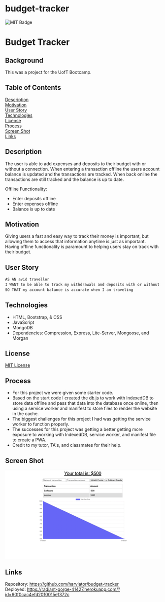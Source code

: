 # budget-tracker

![MIT Badge](https://img.shields.io/badge/License-MIT-green)

# Budget Tracker

## Background

This was a project for the UofT Bootcamp.

## Table of Contents
[Description](#description)\
[Motivation](#motivation)\
[User Story](#user-story)\
[Technologies](#technologies)\
[License](#license)\
[Process](#process)\
[Screen Shot](#screen-shot)\
[Links](#links)


## Description

The user is able to add expenses and deposits to their budget with or without a connection. When entering a transaction offline the users account balance is updated and the transactions are tracked.  When back online the transactions are still tracked and the balance is up to date.

Offline Functionality:

  * Enter deposits offline
  * Enter expenses offline
  * Balance is up to date


## Motivation

Giving users a fast and easy way to track their money is important, but allowing them to access that information anytime is just as important. Having offline functionality is paramount to helping users stay on track with their budget.

## User Story

```md
AS AN avid traveller
I WANT to be able to track my withdrawals and deposits with or without a data/internet connection
SO THAT my account balance is accurate when I am traveling
```

## Technologies

* HTML, Bootstrap, & CSS
* JavaScript
* MongoDB
* Dependencies: Compression, Express, Lite-Server, Mongoose, and Morgan


## License

[MIT License](https://choosealicense.com/licenses/mit/)

## Process

* For this project we were given some starter code.
* Based on the start code I created the db.js to work with IndexedDB to store data offline and pass that data into the database once online, then using a service worker and manifest to store files to render the website in the cache.
* The biggest challenges for this project I had was getting the service worker to function properly.
* The successes for this project was getting a better getting more exposure to working with IndexedDB, service worker, and manifest file to create a PWA.
* Credit to my tutor, TA's, and classmates for their help.

## Screen Shot

![Screen Shot](./public/images/screen-shot.png)

## Links

Repository: https://github.com/harviator/budget-tracker \
Deployed: https://radiant-gorge-41427.herokuapp.com/?id=60f0cac4efd2010015e1372c